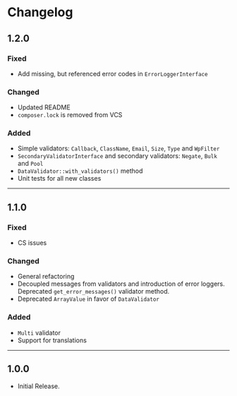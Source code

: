 # Changelog

## 1.2.0

### Fixed

* Add missing, but referenced error codes in `ErrorLoggerInterface` 

### Changed

* Updated README
* `composer.lock` is removed from VCS

### Added

* Simple validators: `Callback`, `ClassName`, `Email`, `Size`, `Type` and `WpFilter`
* `SecondaryValidatorInterface` and secondary validators: `Negate`, `Bulk` and `Pool`
* `DataValidator::with_validators()` method
* Unit tests for all new classes

-----

## 1.1.0

### Fixed

* CS issues

### Changed

* General refactoring
* Decoupled messages from validators and introduction of error loggers. Deprecated `get_error_messages()` validator method.
* Deprecated `ArrayValue` in favor of `DataValidator`

### Added

* `Multi` validator
* Support for translations

-----

## 1.0.0
* Initial Release.